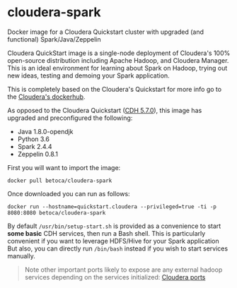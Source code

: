 # cloudera-spark
Docker image for a Cloudera Quickstart cluster with upgraded (and functional) Spark/Java/Zeppelin

Cloudera QuickStart image is a single-node deployment of Cloudera's 100% open-source distribution including Apache Hadoop, and Cloudera Manager. 
This is an ideal environment for learning about Spark on Hadoop, trying out new ideas, testing and demoing your Spark application.

This is completely based on the Cloudera's Quickstart for more info go to the [Cloudera's dockerhub](https://hub.docker.com/r/cloudera/quickstart).

As opposed to the Cloudera Quickstart ([CDH 5.7.0](https://docs.cloudera.com/documentation/enterprise/release-notes/topics/cdh_vd_cdh_package_tarball_57.html#concept_0vc_ddn_yk)), this image has upgraded and preconfigured the following:
* Java 1.8.0-opendjk
* Python 3.6
* Spark 2.4.4
* Zeppelin 0.8.1

First you will want to import the image:
```
docker pull betoca/cloudera-spark
```

Once downloaded you can run as follows:
```
docker run --hostname=quickstart.cloudera --privileged=true -ti -p 8080:8080 betoca/cloudera-spark
``` 

By default `/usr/bin/setup-start.sh` is provided as a convenience to start **some basic** CDH services, then run a Bash shell. 
This is particularly convenient if you want to leverage HDFS/Hive for your Spark application
But also, you can directly run `/bin/bash` instead if you wish to start services manually.

> Note other important ports likely to expose are any external hadoop services depending on the services initialized: [Cloudera ports](https://docs.cloudera.com/documentation/enterprise/5-7-x/topics/cdh_ig_ports_cdh5.html)